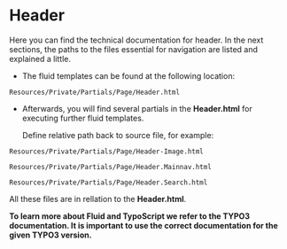 <!--
SPDX-FileCopyrightText: 2024 Bundesrepublik Deutschland, vertreten durch das BMI/ITZBund

SPDX-License-Identifier: GPL-3.0-or-later
-->

# Header

Here you can find the technical documentation for header.
In the next sections, the paths to the files essential for navigation are listed and explained a little.

- The fluid templates can be found at the following location:

```
Resources/Private/Partials/Page/Header.html
```
- Afterwards, you will find several partials in the **Header.html** for executing further fluid templates.

  Define relative path back to source file, for example:

```
Resources/Private/Partials/Page/Header-Image.html
```

```
Resources/Private/Partials/Page/Header.Mainnav.html
```

```
Resources/Private/Partials/Page/Header.Search.html
```

All these files are in rellation to the **Header.html**.

**To learn more about Fluid and TypoScript we refer to the TYPO3 documentation. It is important to use the correct documentation for the given TYPO3 version.**
